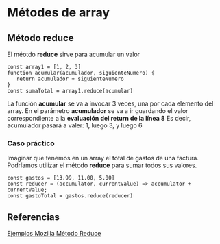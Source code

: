 # Métodes de array

## Método reduce

El méotdo **reduce** sirve para acumular un valor 

```
const array1 = [1, 2, 3]
function acumular(acumulador, siguienteNumero) {
   return acumulador + siguienteNumero
}
const sumaTotal = array1.reduce(acumular)
```
La función **acumular** se va a invocar 3 veces, una por cada elemento del array.
En el parámetro **acumulador** se va a ir guardando el valor correspondiente a la **evaluación del return de la línea 8**
Es decir, acumulador pasará a valer: 1, luego 3, y luego 6

### Caso práctico

Imaginar que tenemos en un array el total de gastos de una factura.
Podríamos utilizar el método **reduce** para sumar todos sus valores.

```
const gastos = [13.99, 11.00, 5.00]
const reducer = (accumulator, currentValue) => accumulator + currentValue;
const gastoTotal = gastos.reduce(reducer)
```

## Referencias

[Ejemplos Mozilla Método Reduce](https://developer.mozilla.org/es/docs/Web/JavaScript/Referencia/Objetos_globales/Array/reduce)



